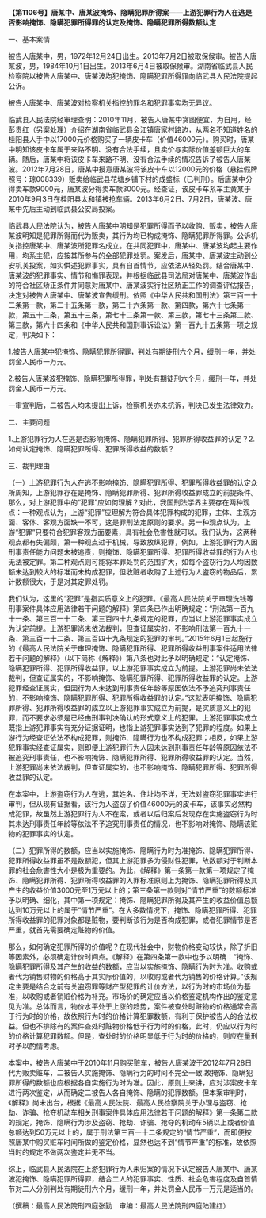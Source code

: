 **【第1106号】唐某中、唐某波掩饰、隐瞒犯罪所得案——上游犯罪行为人在逃是否影响掩饰、隐瞒犯罪所得罪的认定及掩饰、隐瞒犯罪所得数额认定**

一、基本案情

被告人唐某中，男，1972年12月24日出生。2013年7月2日被取保候审。被告人唐某波，男，1984年10月1日出生。2013年6月4日被取保候审。湖南省临武县人民检察院以被告人唐某中、唐某波均犯掩饰、隐瞒犯罪所得罪向临武县人民法院提起公诉。

被告人唐某中、唐某波对检察机关指控的罪名和犯罪事实均无异议。

临武县人民法院经审理查明：2010年11月，被告人唐某中贪图便宜，为自用，经彭贵红（另案处理）介绍在湖南省临武县金江镇唐家村路边，从两名不知道姓名的桂阳县人手中以17000元价格购买了一辆皮卡车（价值46000元）。购买时，唐某中明知该皮卡车属于来路不明、没有合法手续，且卖价与实际价值差额巨大的车辆。随后，唐某中将该皮卡车来路不明、没有合法手续的情况告诉了被告人唐某波。2012年7月28日，唐某中授意唐某波将该皮卡车以12000元的价格（悬挂假牌照号：琼008339）贩卖给临武县花塘乡铺下村的成盛标（已判刑）。后唐某中分得卖车款9000元，唐某波分得卖车款3000元。经查证，该皮卡车系车主黄某于2010年9月3日在桂阳县太和镇被抢车辆。2013年6月2日、7月2日，唐某波、唐某中先后主动到临武县公安局投案。

临武县人民法院认为，被告人唐某中明知是犯罪所得而予以收购、贩卖，被告人唐某波明知是犯罪所得而代为贩卖，其行为均已构成掩饰、隐瞒犯罪所得罪。公诉机关指控唐某中、唐某波所犯罪名成立。在共同犯罪中，唐某中、唐某波均起主要作用，均系主犯，应按其所参与的全部犯罪处罚。案发后，唐某中、唐某波主动到公安机关投案，如实供述犯罪事实，具有自首情节，应依法从轻处罚。结合唐某中、唐某波的犯罪事实、情节和悔罪表现，并根据临武县司法局对唐某中、唐某波作出的符合社区矫正条件并同意对唐某中、唐某波实行社区矫正工作的调查评估报告，决定对被告人唐某中、唐某波宣告缓刑。依照《中华人民共和国刑法》第三百一十二条第一款，第二十五条第一款，第二十六条第一款、第四款，第六十七条第一款，第五十二条，第五十三条，第七十二条第一款、第三款，第七十三条第二款、第三款，第六十四条和《中华人民共和国刑事诉讼法》第一百九十五条第一项之规定，判决如下：

1.被告人唐某中犯掩饰、隐瞒犯罪所得罪，判处有期徒刑六个月，缓刑一年，并处罚金人民币一万元。

2.被告人唐某波犯掩饰、隐瞒犯罪所得罪，判处有期徒刑六个月，缓刑一年，并处罚金人民币一万元。

一审宣判后，二被告人均未提出上诉，检察机关亦未抗诉，判决已发生法律效力。

二、主要问题

1.上游犯罪行为人在逃是否影响掩饰、隐瞒犯罪所得、犯罪所得收益罪的认定？2.如何认定掩饰、隐瞒犯罪所得、犯罪所得收益的数额？

三、裁判理由

（一）上游犯罪行为人在逃不影响掩饰、隐瞒犯罪所得、犯罪所得收益罪的认定众所周知，上游犯罪存在是掩饰、隐瞒犯罪所得、犯罪所得收益罪成立的前提条件。那么，对上游犯罪中的“犯罪”应如何理解？对此，我国刑法学界主要存在两种观点：一种观点认为，上游“犯罪”应理解为符合具体犯罪构成的犯罪，主体、主观方面、客体、客观方面缺一不可，这是罪刑法定原则的要求。另一种观点认为，上游“犯罪”只要符合犯罪客观方面要素，具有社会危害性就可以。我们认为，这两种观点都有失偏颇，第一种观点过于机械，导致放纵犯罪，例如，上游犯罪行为人因刑事责任能力问题未被追责，则掩饰、隐瞒犯罪所得、犯罪所得收益罪的行为人也无法被定罪。第二种观点则可能将本罪处罚的范围扩大，如每个盗窃行为人均因数额未达到较大的标准而未构成犯罪，但收赃者收购了上述行为人盗窃的物品后，累计数额很大，于是对其定罪处罚。

我们认为，这里的“犯罪”是指实质意义上的犯罪。《最高人民法院关于审理洗钱等刑事案件具体应用法律若干问题的解释》第四条已作出明确规定：“刑法第一百九十一条、第三百一十二条、第三百四十九条规定的犯罪，应当以上游犯罪事实成立为认定前提。上游犯罪尚未依法裁判，但查证属实的，不影响刑法第一百九十一条、第三百一十二条、第三百四十九条规定的犯罪的审判。”2015年6月1日起施行的《最高人民法院关于审理掩饰、隐瞒犯罪所得、犯罪所得收益刑事案件适用法律若干问题的解释》（以下简称《解释》）第八条也对此予以明确规定：“认定掩饰、隐瞒犯罪所得、犯罪所得收益罪，以上游犯罪事实成立为前提。上游犯罪尚未依法裁判，但查证属实的，不影响掩饰、隐瞒犯罪所得、犯罪所得收益罪的认定。上游犯罪经查证属实，但因行为人未达到刑事责任年龄等原因依法不予追究刑事责任的，不影响掩饰、隐瞒犯罪所得、犯罪所得收益罪的认定。”这就表明掩饰、隐瞒犯罪所得、犯罪所得收益罪的成立以上游犯罪事实成立为前提，是实质意义上的犯罪，而不要求必须是已经由刑事判决确认的形式意义上的犯罪。上游犯罪事实成立既指上游犯罪事实有充分证据证明，也指上游犯罪事实达到了犯罪的程度。如果上游行为经查证依法不构成犯罪，则掩饰、隐瞒行为也不构成犯罪；相反，如果上游犯罪事实经查证属实，则即便上游犯罪行为人因未达到刑事责任年龄等原因依法不被追究刑事责任，也不影响掩饰、隐瞒犯罪所得、犯罪所得收益罪的认定。当然，上游犯罪尚未依法裁判，但查证属实的，也不影响掩饰、隐瞒犯罪所得、犯罪所得收益罪的认定。

在本案中，上游盗窃行为人在逃，其姓名、住址均不详，无法对盗窃犯罪事实进行审判，但从现有证据看，该行为人盗窃了价值46000元的皮卡车，该事实必然构成犯罪，故虽然上游犯罪行为人不在案，或者以后归案后发现存在实施盗窃行为时其未达刑事责任年龄等依法不予追究刑事责任的情况，也不影响对掩饰、隐瞒该赃物的犯罪事实的认定。

（二）犯罪所得的数额，应当以实施掩饰、隐瞒行为时为准掩饰、隐瞒犯罪所得、犯罪所得收益罪虽不是数额犯，但其上游犯罪多为侵财性犯罪，故数额对于判断本罪的社会危害性大小是极为重要的。为此，《解释》第一条第一款第一项规定了掩饰、隐瞒犯罪所得、犯罪所得收益罪的入罪标准原则上为掩饰、隐瞒犯罪所得及其产生的收益价值3000元至1万元以上的；第三条第一款则对“情节严重”的数额标准予以明确、细化，其中第一项规定：掩饰、隐瞒犯罪所得及其产生的收益价值总额达到10万元以上的属于“情节严重”。在大多数情况下，掩饰、隐瞒犯罪所得、犯罪所得收益罪的犯罪对象都是赃物，要判断该行为是否构成犯罪，或者犯罪情节是否严重，就首先需要确定赃物的价值。

那么，如何确定犯罪所得的价值呢？在现代社会中，财物价格变动较快，除了折旧等因素外，必须确定计价时间点。《解释》在第四条第一款中也予以明确：“掩饰、隐瞒犯罪所得及其产生的收益的数额，应当以实施掩饰、隐瞒行为时为准。收购或者代为销售财物的价格高于其实际价值的，以收购或者代为销售的价格计算。”该规定主要是结合之前有关盗窃罪等财产型犯罪的计价方法，以行为时的市场价为基准，以收购或者销赃价格为补充。市场价的确定应当以价格鉴定机构作出的鉴定意见为准。总体而言，物价水平处于上涨的趋势，案件被查处时赃物的价格通常会高于行为时的价格，故依照行为时的价格计算犯罪数额，有利于保护被告人的合法权益。但也不排除有的案件查处时赃物价格低于行为时的价格，此时，仍应以行为时的价格计算犯罪数额。但是，查处时的价格明显低于行为时的价格的，则应在量刑时予以酌情考虑。

本案中，被告人唐某中于2010年11月购买赃车，被告人唐某波于2012年7月28日代为贩卖赃车，二被告人实施掩饰、隐瞒行为的时间不完全一致.故掩饰、隐瞒犯罪所得的数额也应根据各自实施行为时为准。因此，原则上来讲，应对涉案皮卡车进行两次鉴定，从而确定二被告人各自掩饰、隐瞒的犯罪数额。但本案审判时，《解释》尚未出台，根据《最高人民法院、最高人民检察院关于办理与盗窃、抢劫、诈骗、抢夺机动车相关刑事案件具体应用法律若干问题的解释》第一条第二款的规定，掩饰、隐瞒行为涉及盗窃、抢劫、诈骗、抢夺的机动车5辆以上或者价值总额达到50万元以上的，属于刑法第三百一十二条规定的“情节严重”，而即便按照唐某中购买赃车时间所做的鉴定价格，显然也达不到“情节严重”的标准，故依照当时的规定不做两次鉴定并无不当。

综上，临武县人民法院在上游犯罪行为人未归案的情况下认定被告人唐某中、唐某波犯掩饰、隐瞒犯罪所得罪，结合二人的犯罪事实、性质、社会危害程度及自首情节对二人分别判处有期徒刑六个月，缓刑一年，并处罚金人民币一万元是适当的。

（撰稿：最高人民法院刑四庭张勤　审编：最高人民法院刑四庭陆建红）